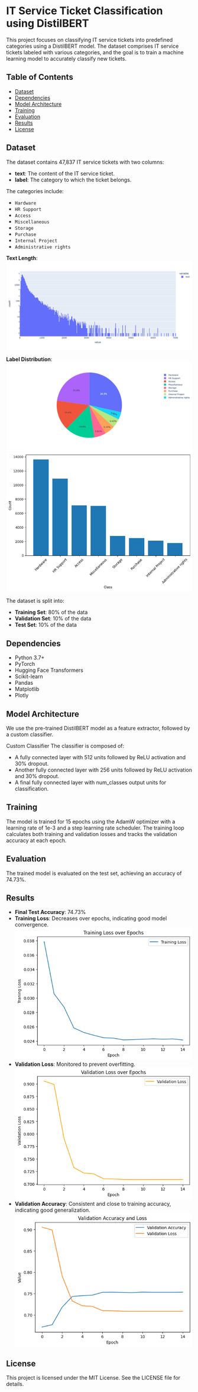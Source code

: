# IT Service Ticket Classification using DistilBERT

This project focuses on classifying IT service tickets into predefined categories using a DistilBERT model. The dataset comprises IT service tickets labeled with various categories, and the goal is to train a machine learning model to accurately classify new tickets.

## Table of Contents
- [Dataset](#dataset)
- [Dependencies](#dependencies)
- [Model Architecture](#model-architecture)
- [Training](#training)
- [Evaluation](#evaluation)
- [Results](#results)
- [License](#license)

## Dataset

The dataset contains 47,837 IT service tickets with two columns:

- **text**: The content of the IT service ticket.
- **label**: The category to which the ticket belongs.

The categories include:
- `Hardware`
- `HR Support`
- `Access`
- `Miscellaneous`
- `Storage`
- `Purchase`
- `Internal Project`
- `Administrative rights`

**Text Length**:
![Text Length](Images/newplot1.png)

**Label Distribution**:
![Label Distrubution - pie plot](Images/newplot.png)
![Label Distrubution - bar plot](Images/output.png)

The dataset is split into:

- **Training Set**: 80% of the data
- **Validation Set**: 10% of the data
- **Test Set**: 10% of the data


## Dependencies

- Python 3.7+
- PyTorch
- Hugging Face Transformers
- Scikit-learn
- Pandas
- Matplotlib
- Plotly

## Model Architecture
We use the pre-trained DistilBERT model as a feature extractor, followed by a custom classifier.

Custom Classifier
The classifier is composed of:

- A fully connected layer with 512 units followed by ReLU activation and 30% dropout.
- Another fully connected layer with 256 units followed by ReLU activation and 30% dropout.
- A final fully connected layer with num_classes output units for classification.

## Training
The model is trained for 15 epochs using the AdamW optimizer with a learning rate of 1e-3 and a step learning rate scheduler. The training loop calculates both training and validation losses and tracks the validation accuracy at each epoch.

## Evaluation
The trained model is evaluated on the test set, achieving an accuracy of 74.73%.

## Results
- **Final Test Accuracy**: 74.73%
- **Training Loss**: Decreases over epochs, indicating good model convergence. ![Training Loss](Images/training_loss.png)
- **Validation Loss**: Monitored to prevent overfitting. ![Validation Loss](Images/validation_loss.png)
- **Validation Accuracy**: Consistent and close to training accuracy, indicating good generalization. ![Validation Accuracy and Loss](Images/val_acc_loss.png)

## License
This project is licensed under the MIT License. See the LICENSE file for details.

